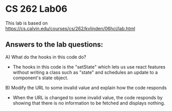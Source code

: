 # CS 262 Lab06
This lab is based on https://cs.calvin.edu/courses/cs/262/kvlinden/06hci/lab.html

## Answers to the lab questions:
A) What do the hooks in this code do?
* The hooks in this code is the "setState" which lets us use react features without writing a class such as "state" and schedules an update to a component's state object.

B) Modify the URL to some invalid value and explain how the code responds
* When the URL is changed to some invalid value, the code responds by showing that there is no information to be fetched and displays nothing.
